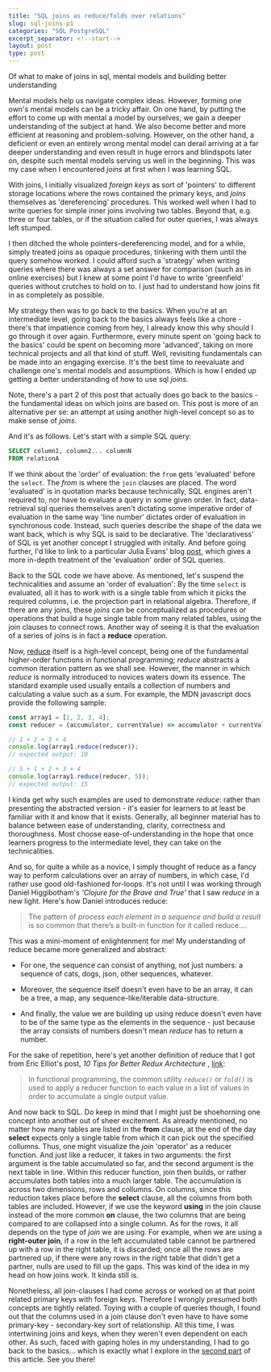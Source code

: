 ```yaml
---
title: "SQL joins as reduce/folds over relations"
slug: sql-joins-p1
categories: "SQL PostgreSQL"
excerpt_separator: <!--start-->
layout: post
type: post
---
```


Of what to make of joins in sql, mental models and building better understanding

<!--start-->

Mental models help us navigate complex ideas. However, forming one own's mental
models can be a tricky affair. On one hand, by putting the effort to come up
with mental a model by ourselves, we gain a deeper understanding of the subject
at hand. We also become better and more efficient at reasoning and
problem-solving. However, on the other hand, a deficient or even an entirely
wrong mental model can derail arriving at a far deeper understanding and even
result in huge errors and blindspots later on, despite such mental models
serving us well in the beginning. This was my case when I encountered _joins_ at
first when I was learning SQL.

With joins, I initially visualized _foreign keys_ as sort of 'pointers' to
different storage locations where the rows contained the primary keys, and
_joins_ themselves as 'dereferencing' procedures. This worked well when I had to
write queries for simple inner joins involving two tables. Beyond that, e.g.
three or four tables, or if the situation called for outer queries, I was always
left stumped.

I then ditched the whole pointers-dereferencing model, and for a while, simply
treated joins as opaque procedures, tinkering with them until the query somehow
worked. I could afford such a 'strategy' when writing queries where there was
always a set answer for comparison (such as in online exercises) but I knew at
some point I'd have to write 'greenfield' queries without crutches to hold on
to. I just had to understand how joins fit in as completely as possible.

My strategy then was to go back to the basics. When you're at an intermediate
level, going back to the basics always feels like a chore - there's that
impatience coming from hey, I already know this why should I go through it over
again. Furthermore, every minute spent on 'going back to the basics' could be
spent on becoming more 'advanced', taking on more technical projects and all
that kind of stuff. Well, revisiting fundamentals can be made into an engaging
exercise. It's the best time to reevaluate and challenge one's mental models and
assumptions. Which is how I ended up getting a better understanding of how to
use sql _joins_.

Note, there's a part 2 of this post that actually does go back to the basics
-the fundamental ideas on which joins are based on. This post is more of an
alternative per se: an attempt at using another high-level concept so as to make
sense of _joins_.

And it's as follows. Let's start with a simple SQL query:

```sql
SELECT column1, column2... columnN
FROM relationA
```

If we think about the 'order' of evaluation: the `from` gets 'evaluated' before
the `select`. The _from_ is where the `join` clauses are placed. The word
'evaluated' is in quotation marks because technically, SQL engines aren't
required to, nor have to evaluate a query in some given order. In fact,
data-retrieval sql queries themselves aren't dictating some imperative order of
evaluation in the same way 'line number' dictates order of evaluation in
synchronous code. Instead, such queries describe the shape of the data we want
back, which is why SQL is said to be declarative. The 'declarativess' of SQL is
yet another concept I struggled with initally. And before going further, I'd
like to link to a particular Julia Evans' blog
[post](https://jvns.ca/blog/2019/10/03/sql-queries-don-t-start-with-select/),
which gives a more in-depth treatment of the 'evaluation' order of SQL queries.

Back to the SQL code we have above. As mentioned, let's suspend the
technicalities and assume an 'order of evaluation': By the time `select` is
evaluated, all it has to work with is a single table from which it picks the
required columns, i.e. the projection part in relational algebra. Therefore, if
there are any joins, these _joins_ can be conceptualized as procedures or
operations that build a huge single table from many related tables, using the
join clauses to connect rows. Another way of seeing it is that the evaluation of
a series of joins is in fact a **reduce** operation.

Now, [reduce](https://en.wikipedia.org/wiki/Fold_higher-order_function) itself
is a high-level concept, being one of the fundamental higher-order functions in
functional programming; _reduce_ abstracts a common iteration pattern as we
shall see. However, the manner in which _reduce_ is normally introduced to
novices waters down its essence. The standard example used usually entails a
collection of numbers and calculating a value such as a sum. For example, the
MDN javascript docs provide the following sample:

```javascript
const array1 = [1, 2, 3, 4];
const reducer = (accumulator, currentValue) => accumulator + currentValue;

// 1 + 2 + 3 + 4
console.log(array1.reduce(reducer));
// expected output: 10

// 5 + 1 + 2 + 3 + 4
console.log(array1.reduce(reducer, 5));
// expected output: 15
```

I kinda get why such examples are used to demonstrate _reduce_: rather than
presenting the abstracted version - it's easier for learners to at least be
familiar with it and know that it exists. Generally, all beginner material has
to balance between ease of understanding, clarity, correctness and thoroughness.
Most choose ease-of-understanding in the hope that once learners progress to the
intermediate level, they can take on the technicalities.

And so, for quite a while as a novice, I simply thought of reduce as a fancy way
to perform calculations over an array of numbers, in which case, I'd rather use
good old-fashioned for-loops. It's not until I was working through Daniel
Higgibotham's _'Clojure for the Brave and True'_ that I saw _reduce_ in a new
light. Here's how Daniel introduces reduce:

> The pattern of _process each element in a sequence and build a result_ is so
> common that there’s a built-in function for it called reduce....

This was a mini-moment of enlightenment for me! My understanding of reduce
became more generalized and abstract:

- For one, the sequence can consist of anything, not just numbers: a sequence of
  cats, dogs, json, other sequences, whatever.

- Moreover, the sequence itself doesn't even have to be an array, it can be a
  tree, a map, any sequence-like/iterable data-structure.

- And finally, the value we are building up using reduce doesn't even have to be
  of the same type as the elements in the sequence - just because the array
  consists of numbers doesn't mean _reduce_ has to return a number.

For the sake of repetition, here's yet another definition of reduce that I got
from Eric Elliot's post, _10 Tips for Better Redux Architecture_ ,
[link](https://medium.com/javascript-scene/10-tips-for-better-redux-architecture-69250425af44):

> In functional programming, the common utility _`reduce()`_ or _`fold()`_ is
> used to apply a reducer function to each value in a list of values in order to
> accumulate a single output value.

And now back to SQL. Do keep in mind that I might just be shoehorning one
concept into another out of sheer excitement. As already mentioned, no matter
how many tables are listed in the **from** clause, at the end of the day
**select** expects only a single table from which it can pick out the specified
collumns. Thus, one might visualize the _join_ 'operator' as a reducer function.
And just like a reducer, it takes in two arguments: the first argument is the
table accumulated so far, and the second argument is the next table in line.
Within this reducer function, join then builds, or rather accumulates both
tables into a much larger table. The accumulation is across two dimensions, rows
and collumns. On columns, since this reduction takes place before the **select**
clause, all the columns from both tables are included. However, if we use the
keyword **using** in the join clause instead of the more common **on** clause,
the two columns that are being compared to are collapsed into a single column.
As for the rows, it all depends on the type of _join_ we are using. For example,
when we are using a **right-outer join**, if a row in the left accumulated table
cannot be partnered up with a row in the right table, it is discarded; once all
the rows are partnered up, if there were any rows in the right table that didn't
get a partner, nulls are used to fill up the gaps. This was kind of the idea in
my head on how joins work. It kinda still is.

Nonetheless, all join-clauses I had come across or worked on at that point
related primary keys with foreign keys. Therefore I wrongly presumed both
concepts are tightly related. Toying with a couple of queries though, I found
out that the columns used in a join clause don't even have to have some
primary-key - secondary-key sort of relationship. All this time, I was
intertwining joins and keys, when they weren't even dependent on each other. As
such, faced with gaping holes in my understanding, I had to go back to the
basics... which is exactly what I explore in the
[second part](https://www.nagamocha.dev/posts/sql-joins-p2/) of this article.
See you there!

